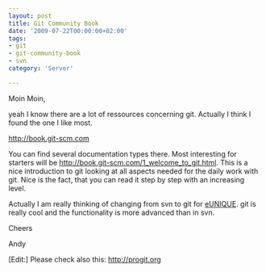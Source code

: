 ```yaml
---
layout: post
title: Git Community Book
date: '2009-07-22T00:00:00+02:00'
tags:
- git
- git-community-book
- svn
category: 'Server'

---
```

<p>Moin Moin,</p>

<p>yeah I know there are a lot of ressources concerning git. Actually I think I found the one I like most. </p>

<p><a href="http://book.git-scm.com" target="_blank"><a href="http://book.git-scm.com" target="_blank">http://book.git-scm.com</a></a></p>

<p>You can find several documentation types there. Most interesting for starters will be <a href="http://book.git-scm.com/1_welcome_to_git.html" target="_blank"><a href="http://book.git-scm.com/1_welcome_to_git.html" target="_blank">http://book.git-scm.com/1_welcome_to_git.html</a></a>. This is a nice introduction to git looking at all aspects needed for the daily work with git. Nice is the fact, that you can read it step by step with an increasing level.</p>

<p>Actually I am really thinking of changing from svn to git for <a href="http://www.e-unique.com" target="_blank"> eUNIQUE</a>. git is really cool and the functionality is more advanced than in svn.</p>

<p>Cheers</p>

<p>Andy</p>

<p>[Edit:] Please check also this: <a href="http://progit.org" target="_blank"><a href="http://progit.org" target="_blank">http://progit.org</a></a></p>
